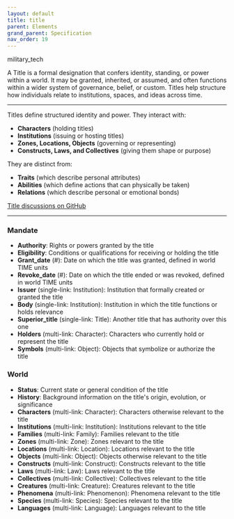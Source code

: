 ```yaml
---
layout: default
title: title
parent: Elements
grand_parent: Specification
nav_order: 19
---
```


 <span class="material-symbols-outlined">military_tech</span>

A Title is a formal designation that confers identity, standing, or power within a world. It may be granted, inherited, or assumed, and often functions within a wider system of governance, belief, or custom. Titles help structure how individuals relate to institutions, spaces, and ideas across time.

--- 
  
Titles define structured identity and power. They interact with:

- **Characters** (holding titles)
- **Institutions** (issuing or hosting titles)
- **Zones, Locations, Objects** (governing or representing)
- **Constructs, Laws, and Collectives** (giving them shape or purpose)

They are distinct from:

- **Traits** (which describe personal attributes)
- **Abilities** (which define actions that can physically be taken)
- **Relations** (which describe personal or emotional bonds)

[Title discussions on GitHub](https://github.com/OnlyWorlds/OnlyWorlds/discussions/categories/title)

---
### Mandate
- **Authority**: Rights or powers granted by the title
- **Eligibility**: Conditions or qualifications for receiving or holding the title
- **Grant_date** (#): Date on which the title was granted, defined in world TIME units
- **Revoke_date** (#): Date on which the title ended or was revoked, defined in world TIME units
- **Issuer** (single-link: Institution): Institution that formally created or granted the title
- **Body** (single-link: Institution): Institution in which the title functions or holds relevance
- **Superior_title** (single-link: Title): Another title that has authority over this one
- **Holders** (multi-link: Character): Characters who currently hold or represent the title
- **Symbols** (multi-link: Object): Objects that symbolize or authorize the title

### World
- **Status**: Current state or general condition of the title
- **History**: Background information on the title's origin, evolution, or significance
- **Characters** (multi-link: Character): Characters otherwise relevant to the title
- **Institutions** (multi-link: Institution): Institutions relevant to the title
- **Families** (multi-link: Family): Families relevant to the title
- **Zones** (multi-link: Zone): Zones relevant to the title
- **Locations** (multi-link: Location): Locations relevant to the title
- **Objects** (multi-link: Object): Objects otherwise relevant to the title
- **Constructs** (multi-link: Construct): Constructs relevant to the title
- **Laws** (multi-link: Law): Laws relevant to the title
- **Collectives** (multi-link: Collective): Collectives relevant to the title
- **Creatures** (multi-link: Creature): Creatures relevant to the title
- **Phenomena** (multi-link: Phenomenon): Phenomena relevant to the title
- **Species** (multi-link: Species): Species relevant to the title
- **Languages** (multi-link: Language): Languages relevant to the title

